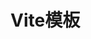 # Vite模板


[Vite]: https://cn.vite.dev/
[Vue3]: https://cn.vuejs.org/
[Ant Design Vue]: https://www.antdv.com/docs/vue/introduce-cn
[Element Plus]: https://element-plus.org/zh-CN/
[Axios]: https://www.axios-http.cn/
[Vue Router]: https://router.vuejs.org/zh/

